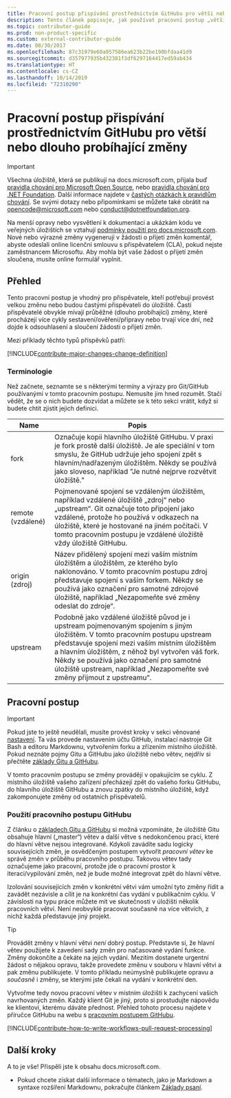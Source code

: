 ```yaml
---
title: Pracovní postup přispívání prostřednictvím GitHubu pro větší nebo dlouho probíhající změny
description: Tento článek popisuje, jak používat pracovní postup „větších“ přispěvatelů k přispívání do článků na webu docs.microsoft.com.
ms.topic: contributor-guide
ms.prod: non-product-specific
ms.custom: external-contributor-guide
ms.date: 08/30/2017
ms.openlocfilehash: 87c31979e60a957586ea623b22be190bfdaa41d9
ms.sourcegitcommit: d357977935b432381f3df6297164417ed59ab434
ms.translationtype: HT
ms.contentlocale: cs-CZ
ms.lasthandoff: 10/14/2019
ms.locfileid: "72310290"
---
```

# <a name="github-contribution-workflow-for-major-or-long-running-changes"></a>Pracovní postup přispívání prostřednictvím GitHubu pro větší nebo dlouho probíhající změny

> [!IMPORTANT]
> Všechna úložiště, která se publikují na docs.microsoft.com, přijala buď [pravidla chování pro Microsoft Open Source](https://opensource.microsoft.com/codeofconduct/), nebo [pravidla chování pro .NET Foundation](https://dotnetfoundation.org/code-of-conduct). Další informace najdete v [častých otázkách k pravidlům chování](https://opensource.microsoft.com/codeofconduct/faq/). Se svými dotazy nebo připomínkami se můžete také obrátit na [opencode@microsoft.com](mailto:opencode@microsoft.com) nebo [conduct@dotnetfoundation.org](mailto:conduct@dotnetfoundation.org).<br>
>
> Na menší opravy nebo vysvětlení k dokumentaci a ukázkám kódu ve veřejných úložištích se vztahují [podmínky použití pro docs.microsoft.com](https://docs.microsoft.com/legal/termsofuse). Nové nebo výrazné změny vygenerují v žádosti o přijetí změn komentář, abyste odeslali online licenční smlouvu s přispěvatelem (CLA), pokud nejste zaměstnancem Microsoftu. Aby mohla být vaše žádost o přijetí změn sloučena, musíte online formulář vyplnit.

## <a name="overview"></a>Přehled

Tento pracovní postup je vhodný pro přispěvatele, kteří potřebují provést velkou změnu nebo budou častými přispěvateli do úložiště. Častí přispěvatelé obvykle mívají průběžné (dlouho probíhající) změny, které procházejí více cykly sestavení/ověření/přípravy nebo trvají více dní, než dojde k odsouhlasení a sloučení žádosti o přijetí změn.

Mezi příklady těchto typů příspěvků patří:

[!INCLUDE[contribute-major-changes-change-definition](includes/contribute-how-to-write-workflows-major-change-definition.md)]

### <a name="terminology"></a>Terminologie

Než začnete, seznamte se s některými termíny a výrazy pro Git/GitHub používanými v tomto pracovním postupu. Nemusíte jim hned rozumět. Stačí vědět, že se o nich budete dozvídat a můžete se k této sekci vrátit, když si budete chtít zjistit jejich definici.

| Name | Popis |
|-----------|-------------|
|fork|Označuje kopii hlavního úložiště GitHubu. V praxi je fork prostě další úložiště. Je ale speciální v tom smyslu, že GitHub udržuje jeho spojení zpět s hlavním/nadřazeným úložištěm. Někdy se používá jako sloveso, například "Je nutné nejprve rozvětvit úložiště."|
|remote (vzdálené)|Pojmenované spojení se vzdáleným úložištěm, například vzdálené úložiště „zdroj“ nebo „upstream“. Git označuje toto připojení jako vzdálené, protože ho používá v odkazech na úložiště, které je hostované na jiném počítači. V tomto pracovním postupu je vzdálené úložiště vždy úložiště GitHubu.|
|origin (zdroj)|Název přidělený spojení mezi vaším místním úložištěm a úložištěm, ze kterého bylo naklonováno. V tomto pracovním postupu zdroj představuje spojení s vaším forkem. Někdy se používá jako označení pro samotné zdrojové úložiště, například „Nezapomeňte své změny odeslat do zdroje“.|
|upstream|Podobně jako vzdálené úložiště původ je i upstream pojmenovaným spojením s jiným úložištěm. V tomto pracovním postupu upstream představuje spojení mezi vaším místním úložištěm a hlavním úložištěm, z něhož byl vytvořen váš fork. Někdy se používá jako označení pro samotné úložiště upstream, například „Nezapomeňte své změny přijmout z upstreamu“.|

## <a name="workflow"></a>Pracovní postup

>[!IMPORTANT]
> Pokud jste to ještě neudělali, musíte provést kroky v sekci věnované [nastavení](get-started-setup-github.md). Ta vás provede nastavením účtu GitHub, instalací nástroje Git Bash a editoru Markdownu, vytvořením forku a zřízením místního úložiště. Pokud neznáte pojmy Gitu a GitHubu jako úložiště nebo větev, nejdřív si přečtěte [základy Gitu a GitHubu](git-github-fundamentals.md).

V tomto pracovním postupu se změny provádějí v opakujícím se cyklu. Z místního úložiště vašeho zařízení přecházejí zpět do vašeho forku GitHubu, do hlavního úložiště GitHubu a znovu zpátky do místního úložiště, když zakomponujete změny od ostatních přispěvatelů.

### <a name="use-github-flow"></a>Použití pracovního postupu GitHubu

Z článku o [základech Gitu a GitHubu](git-github-fundamentals.md#git) si možná vzpomínáte, že úložiště Gitu obsahuje hlavní („master“) větev a další větve s nedokončenou prací, které do hlavní větve nejsou integrované. Kdykoli zavádíte sadu logicky souvisejících změn, je osvědčeným postupem vytvořit *pracovní větev* ke správě změn v průběhu pracovního postupu. Takovou větev tady označujeme jako pracovní, protože jde o pracovní prostor k iteraci/vypilování změn, než je bude možné integrovat zpět do hlavní větve.

Izolování souvisejících změn v konkrétní větvi vám umožní tyto změny řídit a zavádět nezávisle a cílit je na konkrétní čas vydání v publikačním cyklu. V závislosti na typu práce můžete mít ve skutečnosti v úložišti několik pracovních větví. Není neobvyklé pracovat současně na více větvích, z nichž každá představuje jiný projekt.

>[!TIP]
>Provádět změny v hlavní větvi *není* dobrý postup. Představte si, že hlavní větev použijete k zavedení sady změn pro načasované vydání funkce. Změny dokončíte a čekáte na jejich vydání. Mezitím dostanete urgentní žádost o nějakou opravu, takže provedete změnu v souboru v hlavní větvi a pak změnu publikujete. V tomto příkladu neúmyslně publikujete opravu a *současně* i změny, se kterými jste čekali na vydání v konkrétní den.

Vytvořme tedy novou pracovní větev v místním úložišti k zachycení vašich navrhovaných změn. Každý klient Git je jiný, proto si prostudujte nápovědu ke klientovi, kterému dáváte přednost. Přehled tohoto procesu najdete v příručce GitHubu na webu s [pracovním postupem GitHubu](https://guides.github.com/introduction/flow/).

[!INCLUDE[contribute-how-to-write-workflows-pull-request-processing](includes/contribute-how-to-write-workflows-pull-request-processing.md)]

## <a name="next-steps"></a>Další kroky

A to je vše! Přispěli jste k obsahu docs.microsoft.com.

- Pokud chcete získat další informace o tématech, jako je Markdown a syntaxe rozšíření Markdownu, pokračujte článkem [Základy psaní](how-to-write-use-markdown.md).
